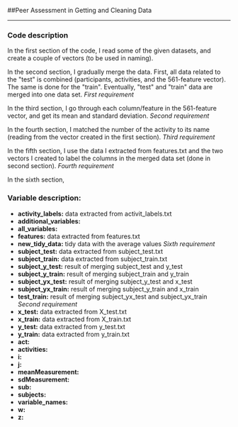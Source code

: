 ##Peer Assessment in Getting and Cleaning Data
___

### Code description
In the first section of the code, I read some of the given datasets, and create a couple of vectors (to be used in naming).

In the second section, I gradually merge the data. First, all data related to the "test" is combined (participants, activities, and the 561-feature vector). The same is done for the "train". Eventually, "test" and "train" data are merged into one data set.    _First requirement_

In the third section, I go through each column/feature in the 561-feature vector, and get its mean and standard deviation.   _Second requirement_

In the fourth section, I matched the number of the activity to its name (reading from the vector created in the first section).   _Third requirement_

In the fifth section, I use the data I extracted from features.txt and the two vectors I created to label the columns in the merged data set (done in second section).    _Fourth requirement_

In the sixth section, 



### Variable description:

- **activity\_labels:** data extracted from activit_labels.txt
- **additional_variables:**
- **all_variables:**
- **features:** data extracted from features.txt
- **new\_tidy_data:** tidy data with the average values     _Sixth requirement_
- **subject\_test:** data extracted from subject_test.txt
- **subject\_train:** data extracted from subject_train.txt
- **subject\_y_test:** result of merging subject\_test and y_test
- **subject\_y_train:** result of merging subject\_train and y_train
- **subject\_yx_test:** result of merging subject\_y_test and x_test
- **subject\_yx_train:** result of merging subject\_y_train and x_train
- **test\_train:** result of merging subject\_yx_test and subject\_yx_train   _Second requirement_
- **x\_test:** data extracted from X_test.txt
- **x\_train:** data extracted from X_train.txt
- **y\_test:** data extracted from y_test.txt
- **y\_train:** data extracted from y_train.txt
- **act:**
- **activities:**
- **i:**
- **j:**
- **meanMeasurement:**
- **sdMeasurement:**
- **sub:**
- **subjects:**
- **variable_names:**
- **w:**
- **z:**